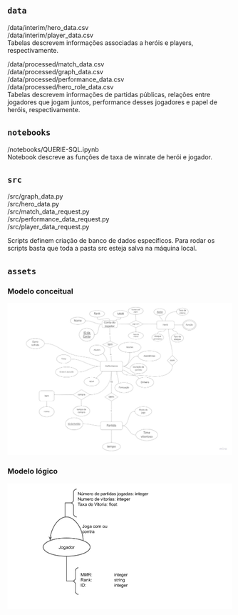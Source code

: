 ## `data`

/data/interim/hero_data.csv  
/data/interim/player_data.csv  
Tabelas descrevem informações associadas a heróis e players, respectivamente.

/data/processed/match_data.csv  
/data/processed/graph_data.csv  
/data/processed/performance_data.csv  
/data/processed/hero_role_data.csv  
Tabelas descrevem informações de partidas públicas, relações entre jogadores que jogam juntos, performance desses jogadores e papel de heróis, respectivamente.

## `notebooks`

/notebooks/QUERIE-SQL.ipynb   
Notebook descreve as funções de taxa de winrate de herói e jogador.

## `src`

/src/graph_data.py  
/src/hero_data.py  
/src/match_data_request.py  
/src/performance_data_request.py  
/src/player_data_request.py  

Scripts definem criação de banco de dados específicos.
Para rodar os scripts basta que toda a pasta src esteja salva na máquina local.

## `assets`

### Modelo conceitual
![modelo_conceitual](assets/conceitual.png)  

### Modelo lógico  
![modelo_logico](assets/logico.png)  
